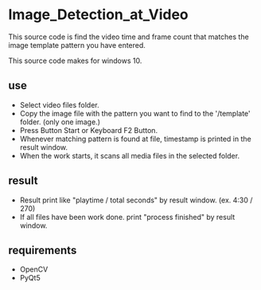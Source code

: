 # Image_Detection_at_Video
This source code is find the video time and frame count that matches the image template pattern you have entered.

This source code makes for windows 10.

## use
* Select video files folder.
* Copy the image file with the pattern you want to find to the '/template' folder. (only one image.)
* Press Button Start or Keyboard F2 Button.
* Whenever matching pattern is found at file, timestamp is printed in the result window.
* When the work starts, it scans all media files in the selected folder.

## result
* Result print like "playtime / total seconds" by result window. (ex. 4:30 / 270)
* If all files have been work done. print "process finished" by result window.

## requirements
* OpenCV
* PyQt5
